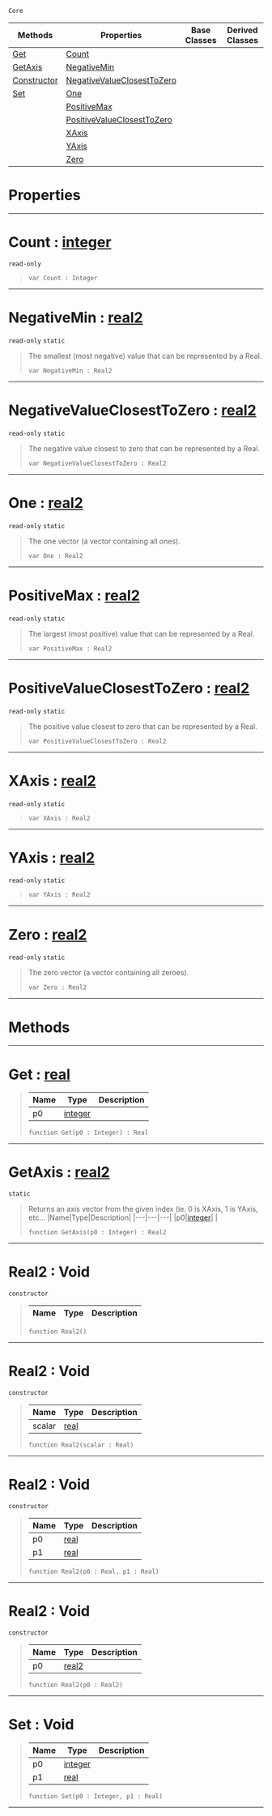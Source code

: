  `Core`

|Methods|Properties|Base Classes|Derived Classes|
|---|---|---|---|
|[ Get](https://github.com/ArendDanielek/ZeroDocsTest/blob/master/code_reference/zilch_base_types/real2.markdown#get-zero-engine-document)|[ Count](https://github.com/ArendDanielek/ZeroDocsTest/blob/master/code_reference/zilch_base_types/real2.markdown#count-zero-engine-docume)| | |
|[ GetAxis](https://github.com/ArendDanielek/ZeroDocsTest/blob/master/code_reference/zilch_base_types/real2.markdown#getaxis-zero-engine-docu)|[ NegativeMin](https://github.com/ArendDanielek/ZeroDocsTest/blob/master/code_reference/zilch_base_types/real2.markdown#negativemin-zero-engine)| | |
|[ Constructor](https://github.com/ArendDanielek/ZeroDocsTest/blob/master/code_reference/zilch_base_types/real2.markdown#real2-void)|[ NegativeValueClosestToZero](https://github.com/ArendDanielek/ZeroDocsTest/blob/master/code_reference/zilch_base_types/real2.markdown#negativevalueclosesttoze)| | |
|[ Set](https://github.com/ArendDanielek/ZeroDocsTest/blob/master/code_reference/zilch_base_types/real2.markdown#set-void)|[ One](https://github.com/ArendDanielek/ZeroDocsTest/blob/master/code_reference/zilch_base_types/real2.markdown#one-zero-engine-document)| | |
| |[ PositiveMax](https://github.com/ArendDanielek/ZeroDocsTest/blob/master/code_reference/zilch_base_types/real2.markdown#positivemax-zero-engine)| | |
| |[ PositiveValueClosestToZero](https://github.com/ArendDanielek/ZeroDocsTest/blob/master/code_reference/zilch_base_types/real2.markdown#positivevalueclosesttoze)| | |
| |[ XAxis](https://github.com/ArendDanielek/ZeroDocsTest/blob/master/code_reference/zilch_base_types/real2.markdown#xaxis-zero-engine-docume)| | |
| |[ YAxis](https://github.com/ArendDanielek/ZeroDocsTest/blob/master/code_reference/zilch_base_types/real2.markdown#yaxis-zero-engine-docume)| | |
| |[ Zero](https://github.com/ArendDanielek/ZeroDocsTest/blob/master/code_reference/zilch_base_types/real2.markdown#zero-zero-engine-documen)| | |


 #  Properties


---  
 #  Count : [integer](https://github.com/ArendDanielek/ZeroDocsTest/blob/master/code_reference/zilch_base_types/integer.markdown)

 `read-only`

> 
> ``` lang=cpp, name=Zilch
> var Count : Integer


---  
 #  NegativeMin : [real2](https://github.com/ArendDanielek/ZeroDocsTest/blob/master/code_reference/zilch_base_types/real2.markdown)

 `read-only` `static`

> The smallest (most negative) value that can be represented by a Real.
> ``` lang=cpp, name=Zilch
> var NegativeMin : Real2


---  
 #  NegativeValueClosestToZero : [real2](https://github.com/ArendDanielek/ZeroDocsTest/blob/master/code_reference/zilch_base_types/real2.markdown)

 `read-only` `static`

> The negative value closest to zero that can be represented by a Real.
> ``` lang=cpp, name=Zilch
> var NegativeValueClosestToZero : Real2


---  
 #  One : [real2](https://github.com/ArendDanielek/ZeroDocsTest/blob/master/code_reference/zilch_base_types/real2.markdown)

 `read-only` `static`

> The one vector (a vector containing all ones).
> ``` lang=cpp, name=Zilch
> var One : Real2


---  
 #  PositiveMax : [real2](https://github.com/ArendDanielek/ZeroDocsTest/blob/master/code_reference/zilch_base_types/real2.markdown)

 `read-only` `static`

> The largest (most positive) value that can be represented by a Real.
> ``` lang=cpp, name=Zilch
> var PositiveMax : Real2


---  
 #  PositiveValueClosestToZero : [real2](https://github.com/ArendDanielek/ZeroDocsTest/blob/master/code_reference/zilch_base_types/real2.markdown)

 `read-only` `static`

> The positive value closest to zero that can be represented by a Real.
> ``` lang=cpp, name=Zilch
> var PositiveValueClosestToZero : Real2


---  
 #  XAxis : [real2](https://github.com/ArendDanielek/ZeroDocsTest/blob/master/code_reference/zilch_base_types/real2.markdown)

 `read-only` `static`

> 
> ``` lang=cpp, name=Zilch
> var XAxis : Real2


---  
 #  YAxis : [real2](https://github.com/ArendDanielek/ZeroDocsTest/blob/master/code_reference/zilch_base_types/real2.markdown)

 `read-only` `static`

> 
> ``` lang=cpp, name=Zilch
> var YAxis : Real2


---  
 #  Zero : [real2](https://github.com/ArendDanielek/ZeroDocsTest/blob/master/code_reference/zilch_base_types/real2.markdown)

 `read-only` `static`

> The zero vector (a vector containing all zeroes).
> ``` lang=cpp, name=Zilch
> var Zero : Real2


---  
 #  Methods


---  
 #  Get : [real](https://github.com/ArendDanielek/ZeroDocsTest/blob/master/code_reference/zilch_base_types/real.markdown)

> 
> |Name|Type|Description|
> |---|---|---|
> |p0|[integer](https://github.com/ArendDanielek/ZeroDocsTest/blob/master/code_reference/zilch_base_types/integer.markdown)| |
> ``` lang=cpp, name=Zilch
> function Get(p0 : Integer) : Real
> ``` 


---  
 #  GetAxis : [real2](https://github.com/ArendDanielek/ZeroDocsTest/blob/master/code_reference/zilch_base_types/real2.markdown)

 `static`

> Returns an axis vector from the given index (ie. 0 is XAxis, 1 is YAxis, etc...
> |Name|Type|Description|
> |---|---|---|
> |p0|[integer](https://github.com/ArendDanielek/ZeroDocsTest/blob/master/code_reference/zilch_base_types/integer.markdown)| |
> ``` lang=cpp, name=Zilch
> function GetAxis(p0 : Integer) : Real2
> ``` 


---  
 #  Real2 : Void

 `constructor`

> 
> |Name|Type|Description|
> |---|---|---|
> ``` lang=cpp, name=Zilch
> function Real2()
> ``` 


---  
 #  Real2 : Void

 `constructor`

> 
> |Name|Type|Description|
> |---|---|---|
> |scalar|[real](https://github.com/ArendDanielek/ZeroDocsTest/blob/master/code_reference/zilch_base_types/real.markdown)| |
> ``` lang=cpp, name=Zilch
> function Real2(scalar : Real)
> ``` 


---  
 #  Real2 : Void

 `constructor`

> 
> |Name|Type|Description|
> |---|---|---|
> |p0|[real](https://github.com/ArendDanielek/ZeroDocsTest/blob/master/code_reference/zilch_base_types/real.markdown)| |
> |p1|[real](https://github.com/ArendDanielek/ZeroDocsTest/blob/master/code_reference/zilch_base_types/real.markdown)| |
> ``` lang=cpp, name=Zilch
> function Real2(p0 : Real, p1 : Real)
> ``` 


---  
 #  Real2 : Void

 `constructor`

> 
> |Name|Type|Description|
> |---|---|---|
> |p0|[real2](https://github.com/ArendDanielek/ZeroDocsTest/blob/master/code_reference/zilch_base_types/real2.markdown)| |
> ``` lang=cpp, name=Zilch
> function Real2(p0 : Real2)
> ``` 


---  
 #  Set : Void

> 
> |Name|Type|Description|
> |---|---|---|
> |p0|[integer](https://github.com/ArendDanielek/ZeroDocsTest/blob/master/code_reference/zilch_base_types/integer.markdown)| |
> |p1|[real](https://github.com/ArendDanielek/ZeroDocsTest/blob/master/code_reference/zilch_base_types/real.markdown)| |
> ``` lang=cpp, name=Zilch
> function Set(p0 : Integer, p1 : Real)
> ``` 


---  
 
  
  
  
  
  
  
  

 